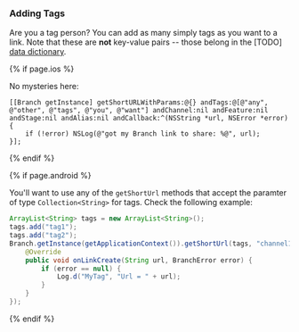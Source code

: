 ### Adding Tags

Are you a tag person? You can add as many simply tags as you want to a link. Note that these are **not** key-value pairs -- those belong in the [TODO] [data dictionary]().

<!--- iOS -->
{% if page.ios %}

No mysteries here:

~~~ objc
[[Branch getInstance] getShortURLWithParams:@{} andTags:@[@"any", @"other", @"tags", @"you", @"want"] andChannel:nil andFeature:nil andStage:nil andAlias:nil andCallback:^(NSString *url, NSError *error) {
    if (!error) NSLog(@"got my Branch link to share: %@", url);
}];
~~~

{% endif %}
<!--- /iOS -->


<!--- Android -->
{% if page.android %}

You'll want to use any of the `getShortUrl` methods that accept the paramter of type `Collection<String>` for tags. Check the following example:

~~~ java
ArrayList<String> tags = new ArrayList<String>();
tags.add("tag1");
tags.add("tag2");
Branch.getInstance(getApplicationContext()).getShortUrl(tags, "channel1", null /*params dictionary */, new BranchLinkCreateListener() {
	@Override
	public void onLinkCreate(String url, BranchError error) {
		if (error == null) {
		    Log.d("MyTag", "Url = " + url);
		}
	}
});
~~~

{% endif %}
<!--- /Android -->
